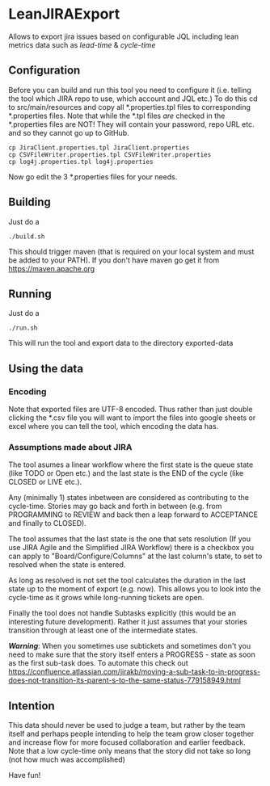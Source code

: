 # LeanJIRAExport

Allows to export jira issues based on configurable JQL including lean metrics data such as _lead-time_ &amp; _cycle-time_

## Configuration

Before you can build and run this tool you need to configure it (i.e. telling the tool which JIRA repo to use, which account and JQL etc.) 
To do this cd to src/main/resources and copy all *.properties.tpl files to corresponding *.properties files.
Note that while the *.tpl files _are_ checked in the *.properties files are NOT! They will contain your password, repo URL etc. and so they cannot go up to GitHub. 

```shell
cp JiraClient.properties.tpl JiraClient.properties
cp CSVFileWriter.properties.tpl CSVFileWriter.properties
cp log4j.properties.tpl log4j.properties
```

Now go edit the 3 *.properties files for your needs.

## Building

Just do a 
```shell
./build.sh
```

This should trigger maven (that is required on your local system and must be added to your PATH).
If you don't have maven go get it from https://maven.apache.org

## Running

Just do a 
```shell
./run.sh
```

This will run the tool and export data to the directory exported-data

## Using the data

### Encoding
Note that exported files are UTF-8 encoded. Thus rather than just double clicking the *.csv file you will want to
import the files into google sheets or excel where you can tell the tool, which encoding the data has.

### Assumptions made about JIRA
The tool asumes a linear workflow where the first state is the queue state (like TODO or Open etc.) and the last state is the END of the cycle (like CLOSED or LIVE etc.). 

Any (minimally 1) states inbetween are considered as contributing to the cycle-time. Stories may go back and forth in between (e.g. from PROGRAMMING to REVIEW and back then a leap forward to ACCEPTANCE and finally to CLOSED). 

The tool assumes that the last state is the one that sets resolution (If you use JIRA Agile and the Simplified JIRA Workflow) there is a checkbox you can apply to "Board/Configure/Columns" at the last column's state, to set to resolved when the state is entered. 

As long as resolved is not set the tool calculates the duration in the last state up to the moment of export (e.g. now). This allows you to look into the cycle-time as it grows while long-running tickets are open. 

Finally the tool does not handle Subtasks explicitly (this would be an interesting future development). 
Rather it just assumes that your stories transition through at least one of the intermediate states. 

**_Warning_**: When you sometimes use subtickets and sometimes don't you need to make sure that the story itself enters a PROGRESS - state as soon as the first sub-task does. To automate this check out https://confluence.atlassian.com/jirakb/moving-a-sub-task-to-in-progress-does-not-transition-its-parent-s-to-the-same-status-779158949.html

## Intention

This data should never be used to judge a team, but rather by the team itself and perhaps people intending to help the team
grow closer together and increase flow for more focused collaboration and earlier feedback.
Note that a low cycle-time only means that the story did not take so long (not how much was accomplished)

Have fun! 
